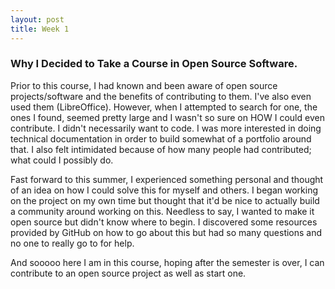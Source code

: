 ```yaml
---
layout: post
title: Week 1
---
```


### Why I Decided to Take a Course in Open Source Software.

Prior to this course, I had known and been aware of open source projects/software and the benefits of contributing to them. I've also even used them (LibreOffice). However, when I attempted to search for one, the ones I found, seemed pretty large and I wasn't so sure on HOW I could even contribute. I didn't necessarily want to code. I was more interested in doing technical documentation in order to build somewhat of a portfolio around that. I also felt intimidated because of how many people had contributed; what could I possibly do.

Fast forward to this summer, I experienced something personal and thought of an idea on how I could solve this for myself and others. I began working on the project on my own time but thought that it'd be nice to actually build a community around working on this. Needless to say, I wanted to make it open source but didn't know where to begin. I discovered some resources provided by GitHub on how to go about this but had so many questions and no one to really go to for help.

And sooooo here I am in this course, hoping after the semester is over, I can contribute to an open source project as well as start one.
